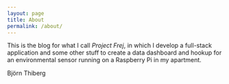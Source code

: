 ```yaml
---
layout: page
title: About
permalink: /about/
---
```


This is the blog for what I call *Project Frej*, in which I develop a full-stack application and some other stuff to create a data dashboard and hookup for an environmental sensor running on a Raspberry Pi in my apartment.

Björn Thiberg
